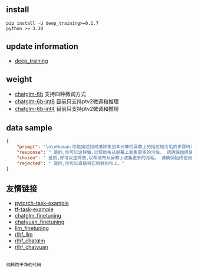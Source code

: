 
## install
    pip install -U deep_training>=0.1.7
    python >= 3.10


## update information
- [deep_training](https://github.com/ssbuild/deep_training)



## weight
- [chatglm-6b](https://huggingface.co/THUDM/chatglm-6b)   支持四种微调方式
- [chatglm-6b-int8](https://huggingface.co/THUDM/chatglm-6b-int8)  目前只支持ptv2微调和推理
- [chatglm-6b-int4](https://huggingface.co/THUDM/chatglm-6b-int4)  目前只支持ptv2微调和推理


## data sample

```json
{
	"prompt": "\n\nHuman:你能描述如何清除笔记本计算机屏幕上的指纹和污垢的步骤吗?\n\nAssistant:是的,也许。为了清洁你的屏幕,你首先需要使用微纤维布或软溼布,轻轻地擦拭屏幕表面。接下来,你会想抓住一个软,无毛巾,微纤维清洁布,轻轻地擦回屏幕上去除指纹和污垢。\n\nHuman:我可以将伊索普罗素酒精喷射到布上,并以这种方式清洗它吗?\n\nAssistant:",
	"response": " 是的,你可以这样做,以帮助布从屏幕上收集更多的污垢。 请确保始终使用干净的软布,而不是一块粗糙的、粗糙的或结构化的材料,并确保它是无毛布的。",
	"chosen": " 是的,你可以这样做,以帮助布从屏幕上收集更多的污垢。 请确保始终使用干净的软布,而不是一块粗糙的、粗糙的或结构化的材料,并确保它是无毛布的。",
	"rejected": " 是的,你可以直接将它喷射到布上。"
}
```



## 友情链接

- [pytorch-task-example](https://github.com/ssbuild/pytorch-task-example)
- [tf-task-example](https://github.com/ssbuild/tf-task-example)
- [chatglm_finetuning](https://github.com/ssbuild/chatglm_finetuning)
- [chatyuan_finetuning](https://github.com/ssbuild/chatyuan_finetuning)
- [llm_finetuning](https://github.com/ssbuild/llm_finetuning)
- [rlhf_llm](https://github.com/ssbuild/rlhf_llm)
- [rlhf_chatglm](https://github.com/ssbuild/rlhf_chatglm)
- [rlhf_chatyuan](https://github.com/ssbuild/rlhf_chatyuan)

## 
    纯粹而干净的代码
